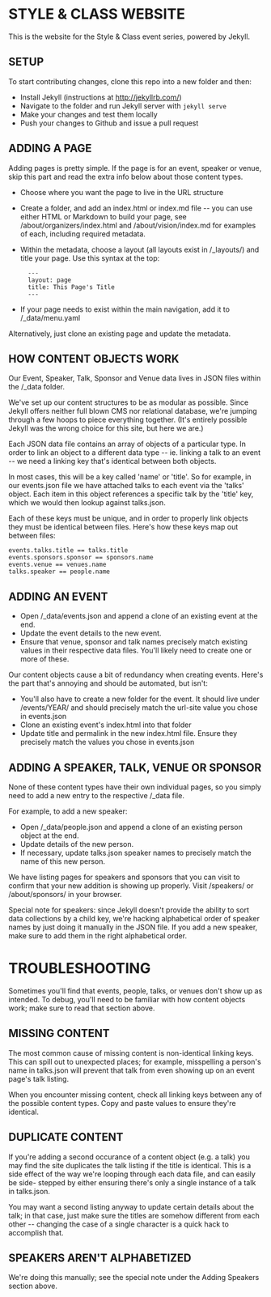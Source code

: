 # STYLE & CLASS WEBSITE

This is the website for the Style & Class event series, powered by Jekyll.

## SETUP

To start contributing changes, clone this repo into a new folder and then:

* Install Jekyll (instructions at http://jekyllrb.com/)
* Navigate to the folder and run Jekyll server with ``jekyll serve``
* Make your changes and test them locally
* Push your changes to Github and issue a pull request


## ADDING A PAGE

Adding pages is pretty simple. If the page is for an event, speaker or
venue, skip this part and read the extra info below about those content types.

* Choose where you want the page to live in the URL structure
* Create a folder, and add an index.html or index.md file -- you can use
  either HTML or Markdown to build your page, see /about/organizers/index.html
  and /about/vision/index.md for examples of each, including required metadata.
* Within the metadata, choose a layout (all layouts exist in /_layouts/) and
  title your page. Use this syntax at the top:

        ---
        layout: page
        title: This Page's Title
        ---

* If your page needs to exist within the main navigation, add it to
  /_data/menu.yaml

Alternatively, just clone an existing page and update the metadata.


## HOW CONTENT OBJECTS WORK

Our Event, Speaker, Talk, Sponsor and Venue data lives in JSON files within the
/_data folder.

We've set up our content structures to be as modular as possible. Since Jekyll
offers neither full blown CMS nor relational database, we're jumping through a
few hoops to piece everything together. (It's entirely possible Jekyll was the
wrong choice for this site, but here we are.)

Each JSON data file contains an array of objects of a particular type. In order
to link an object to a different data type -- ie. linking a talk to an event --
we need a linking key that's identical between both objects.

In most cases, this will be a key called 'name' or 'title'. So for example, in
our events.json file we have attached talks to each event via the 'talks'
object. Each item in this object references a specific talk by the 'title' key,
which we would then lookup against talks.json.

Each of these keys must be unique, and in order to properly link objects they
must be identical between files. Here's how these keys map out between files:

    events.talks.title == talks.title
    events.sponsors.sponsor == sponsors.name
    events.venue == venues.name
    talks.speaker == people.name


## ADDING AN EVENT

* Open /_data/events.json and append a clone of an existing event at the end.
* Update the event details to the new event.
* Ensure that venue, sponsor and talk names precisely match existing values in
  their respective data files. You'll likely need to create one or more of
  these.

Our content objects cause a bit of redundancy when creating events. Here's the
part that's annoying and should be automated, but isn't:

* You'll also have to create a new folder for the event. It should live under
  /events/YEAR/ and should precisely match the url-site value you chose in
  events.json
* Clone an existing event's index.html into that folder
* Update title and permalink in the new index.html file. Ensure they precisely
  match the values you chose in events.json


## ADDING A SPEAKER, TALK, VENUE OR SPONSOR

None of these content types have their own individual pages, so you simply need
to add a new entry to the respective /_data file.

For example, to add a new speaker:

* Open /_data/people.json and append a clone of an existing person object at the
  end.
* Update details of the new person.
* If necessary, update talks.json speaker names to precisely match the name of
  this new person.

We have listing pages for speakers and sponsors that you can visit to
confirm that your new addition is showing up properly. Visit /speakers/ or
/about/sponsors/ in your browser.

Special note for speakers: since Jekyll doesn't provide the ability to sort data
collections by a child key, we're hacking alphabetical order of speaker names by
just doing it manually in the JSON file. If you add a new speaker, make sure to
add them in the right alphabetical order.


# TROUBLESHOOTING

Sometimes you'll find that events, people, talks, or venues don't show up as
intended. To debug, you'll need to be familiar with how content objects work;
make sure to read that section above.

## MISSING CONTENT

The most common cause of missing content is non-identical linking keys. This can
spill out to unexpected places; for example, misspelling a person's name in
talks.json will prevent that talk from even showing up on an event page's talk
listing.

When you encounter missing content, check all linking keys between any of the
possible content types. Copy and paste values to ensure they're identical.


## DUPLICATE CONTENT

If you're adding a second occurance of a content object (e.g. a talk) you may
find the site duplicates the talk listing if the title is identical. This is a
side effect of the way we're looping through each data file, and can easily be
side- stepped by either ensuring there's only a single instance of a talk in
talks.json.

You may want a second listing anyway to update certain details about the talk;
in that case, just make sure the titles are somehow different from each other --
changing the case of a single character is a quick hack to accomplish that.


## SPEAKERS AREN'T ALPHABETIZED

We're doing this manually; see the special note under the Adding Speakers
section above.